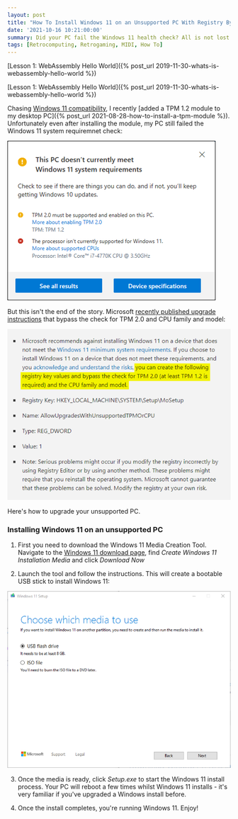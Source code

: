 ```yaml
---
layout: post
title: "How To Install Windows 11 on an Unsupported PC With Registry Bypass"
date: '2021-10-16 10:21:00:00'
summary: Did your PC fail the Windows 11 health check? All is not lost – you may still be able to upgrade ...
tags: [Retrocomputing, Retrogaming, MIDI, How To]
---
```


[Lesson 1: WebAssembly Hello World]({% post_url 2019-11-30-whats-is-webassembly-hello-world %})


[Lesson 1: WebAssembly Hello World]({% post_url 2019-11-30-whats-is-webassembly-hello-world %})

Chasing <a href="https://docs.microsoft.com/en-us/windows/whats-new/windows-11-requirements" target="_blank">Windows 11 compatibility</a>, I recently [added a TPM 1.2 module to my desktop PC]({% post_url 2021-08-28-how-to-install-a-tpm-module %}). Unfortunately even after installing the module, my PC still failed the Windows 11 system requiremnet check:

![](/img/posts/windows-11-pc-health-check-app-tool.png)

But this isn't the end of the story. Microsoft <a href="https://support.microsoft.com/en-us/windows/ways-to-install-windows-11-e0edbbfb-cfc5-4011-868b-2ce77ac7c70e" target="_blank">recently published upgrade instructions</a> that bypass the check for TPM 2.0 and CPU family and model:

![](/img/posts/windows-11-bypass-check-for-tpm-20-and-cpu-family-model.png)

Here's how to upgrade your unsupported PC.

### Installing Windows 11 on an unsupported PC

1. First you need to download the Windows 11 Media Creation Tool. Navigate to the <a href="https://www.microsoft.com/en-us/software-download/windows11" target="_blank">Windows 11 download page</a>, find *Create Windows 11 Installation Media* and click *Download Now* 

2. Launch the tool and follow the instructions. This will create a bootable USB stick to install Windows 11:

![](/img/posts/windows-11-media-creation-tool-create-media.png)

3. Once the media is ready, click *Setup.exe* to start the Windows 11 install process. Your PC will reboot a few times whilst Windows 11 installs - it's very familiar if you've upgraded a Windows install before.

4. Once the install completes, you're running Windows 11. Enjoy!

